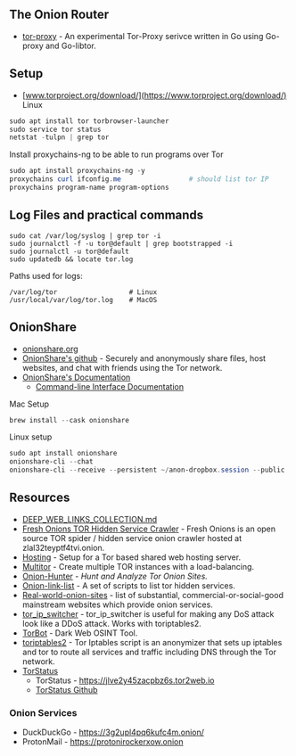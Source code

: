 ## The Onion Router

- [tor-proxy](https://github.com/Narasimha1997/tor-proxy) - An experimental Tor-Proxy serivce written in Go using Go-proxy and Go-libtor.

## Setup
- [www.torproject.org/download/](https://www.torproject.org/download/)
<br>Linux
````powershell
sudo apt install tor torbrowser-launcher
sudo service tor status
netstat -tulpn | grep tor
````
 Install proxychains-ng to be able to run programs over Tor
````powershell
sudo apt install proxychains-ng -y
proxychains curl ifconfig.me                 # should list tor IP
proxychains program-name program-options
````

## Log Files and practical commands
````
sudo cat /var/log/syslog | grep tor -i
sudo journalctl -f -u tor@default | grep bootstrapped -i
sudo journalctl -u tor@default
sudo updatedb && locate tor.log
````
Paths used for logs:
````
/var/log/tor                  # Linux
/usr/local/var/log/tor.log    # MacOS
````

## OnionShare
- [onionshare.org](https://onionshare.org)
- [OnionShare's github](https://github.com/micahflee/onionshare) - Securely and anonymously share files, host websites, and chat with friends using the Tor network.
- [OnionShare's Documentation](https://docs.onionshare.org)
  - [Command-line Interface Documentation](https://docs.onionshare.org/2.3.1/en/advanced.html#command-line-interface)

Mac Setup
````powershell
brew install --cask onionshare
````
Linux setup
````powershell
sudo apt install onionshare
onionshare-cli --chat                                                        # start a chat server
onionshare-cli --receive --persistent ~/anon-dropbox.session --public        # start a persistent anonymous dropbox
````

## Resources
- [DEEP_WEB_LINKS_COLLECTION.md](https://gist.github.com/vyach-vasiliev/045af4c70cf2ed35c6091b4705093017)
- [Fresh Onions TOR Hidden Service Crawler](https://github.com/dirtyfilthy/freshonions-torscraper) - Fresh Onions is an open source TOR spider / hidden service onion crawler hosted at zlal32teyptf4tvi.onion.
- [Hosting](https://github.com/DanWin/hosting) - Setup for a Tor based shared web hosting server.
- [Multitor](https://github.com/trimstray/multitor) -  Create multiple TOR instances with a load-balancing.
- [Onion-Hunter](https://github.com/cribdragg3r/Onion-Hunter) - _Hunt and Analyze Tor Onion Sites._
- [Onion-link-list](https://github.com/DanWin/onion-link-list) - A set of scripts to list tor hidden services.
- [Real-world-onion-sites](https://github.com/alecmuffett/real-world-onion-sites) - list of substantial, commercial-or-social-good mainstream websites which provide onion services. 
- [tor_ip_switcher](https://github.com/ruped24/tor_ip_switcher) - tor_ip_switcher is useful for making any DoS attack look like a DDoS attack. Works with toriptables2.
- [TorBot](https://github.com/DedSecInside/TorBoT) - Dark Web OSINT Tool.
- [toriptables2](https://github.com/ruped24/toriptables2) - Tor Iptables script is an anonymizer that sets up iptables and tor to route all services and traffic including DNS through the Tor network.
- [TorStatus](https://torstatus.rueckgr.at)
  - TorStatus - https://jlve2y45zacpbz6s.tor2web.io
  - [TorStatus Github](https://github.com/paulchen/torstatus)

### Onion Services
- DuckDuckGo - https://3g2upl4pq6kufc4m.onion/
- ProtonMail - https://protonirockerxow.onion

